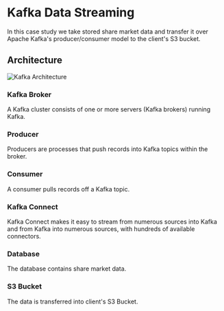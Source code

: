 # Kafka Data Streaming
In this case study we take stored share market data and transfer it over Apache Kafka's producer/consumer model to the client's S3 bucket.

## Architecture
![Kafka Architecture](https://i.ibb.co/R4DvKck/Kafka-drawio.png "Kafka Architecture")


### Kafka Broker
A Kafka cluster consists of one or more servers (Kafka brokers) running Kafka.

### Producer
Producers are processes that push records into Kafka topics within the broker.

### Consumer
A consumer pulls records off a Kafka topic.

### Kafka Connect
Kafka Connect makes it easy to stream from numerous sources into Kafka and from Kafka into numerous sources, with hundreds of available connectors.

### Database
The database contains share market data.

### S3 Bucket
The data is transferred into client's S3 Bucket.



